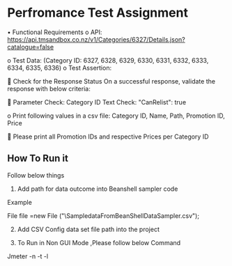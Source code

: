 
# Perfromance Test Assignment
•	Functional Requirements
o       	API: https://api.tmsandbox.co.nz/v1/Categories/6327/Details.json?catalogue=false 

o	Test Data: (Category ID: 6327, 6328, 6329, 6330, 6331, 6332, 6333, 6334, 6335, 6336)
o	Test Assertion:

	Check for the Response Status
On a successful response, validate the response with below criteria:

	Parameter Check: Category ID
Text Check: "CanRelist": true

o	Print following values in a csv file: Category ID, Name, Path, Promotion ID, Price

	Please print all Promotion IDs and respective Prices per Category ID





## How To Run it

Follow below things

1. Add path for data outcome into Beanshell sampler code

Example

File file =new File ("<YourPath>\\SampledataFromBeanShellDataSampler.csv");

2. Add CSV Config data set file path into the project

3. To Run in Non GUI Mode ,Please follow below Command

Jmeter -n -t <path of Jmx file> -l <Path of the output file>
